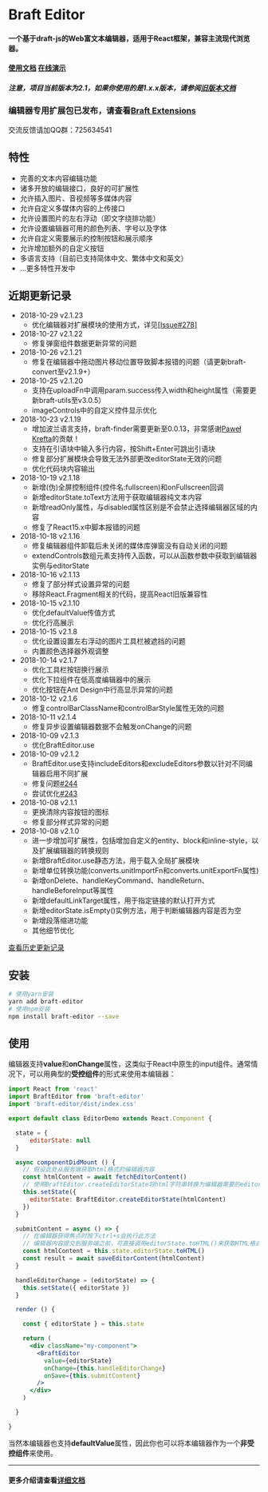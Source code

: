 # Braft Editor

#### 一个基于draft-js的Web富文本编辑器，适用于React框架，兼容主流现代浏览器。
#### [使用文档](https://www.yuque.com/margox/be) [在线演示](https://braft.margox.cn/demos/basic)
##### 注意，项目当前版本为2.1，如果你使用的是1.x.x版本，请参阅[旧版本文档](https://github.com/margox/braft-editor/blob/old-master/README.md)

### 编辑器专用扩展包已发布，请查看[Braft Extensions](https://github.com/margox/braft-extensions)

交流反馈请加QQ群：725634541

## 特性
- 完善的文本内容编辑功能
- 诸多开放的编辑接口，良好的可扩展性
- 允许插入图片、音视频等多媒体内容
- 允许自定义多媒体内容的上传接口
- 允许设置图片的左右浮动（即文字绕排功能）
- 允许设置编辑器可用的颜色列表、字号以及字体
- 允许自定义需要展示的控制按钮和展示顺序
- 允许增加额外的自定义按钮
- 多语言支持（目前已支持简体中文、繁体中文和英文）
- ...更多特性开发中

## 近期更新记录

- 2018-10-29 v2.1.23
  - 优化编辑器对扩展模块的使用方式，详见[[Issue#278]](https://github.com/margox/braft-editor/issues/278)
- 2018-10-27 v2.1.22
  - 修复弹窗组件数据更新异常的问题
- 2018-10-26 v2.1.21
  - 修复在编辑器中拖动图片移动位置导致脚本报错的问题（请更新braft-convert至v2.1.9+）
- 2018-10-25 v2.1.20
  - 支持在uploadFn中调用param.success传入width和height属性（需要更新braft-utils至v3.0.5）
  - imageControls中的自定义控件显示优化
- 2018-10-23 v2.1.19
  - 增加波兰语言支持，braft-finder需要更新至0.0.13，非常感谢[Paweł Krefta](https://github.com/pkrefta)的贡献！
  - 支持在引语块中输入多行内容，按Shift+Enter可跳出引语块
  - 修复部分扩展模块会导致无法外部更改editorState无效的问题
  - 优化代码块内容输出
- 2018-10-19 v2.1.18
  - 新增(伪)全屏控制组件(控件名:fullscreen)和onFullscreen回调
  - 新增editorState.toText方法用于获取编辑器纯文本内容
  - 新增readOnly属性，与disabled属性区别是不会禁止选择编辑器区域的内容
  - 修复了React15.x中脚本报错的问题
- 2018-10-18 v2.1.16
  - 修复编辑器组件卸载后未关闭的媒体库弹窗没有自动关闭的问题
  - extendControls数组元素支持传入函数，可以从函数参数中获取到编辑器实例与editorState
- 2018-10-16 v2.1.13
  - 修复了部分样式设置异常的问题
  - 移除React.Fragment相关的代码，提高React旧版兼容性
- 2018-10-15 v2.1.10
  - 优化defaultValue传值方式
  - 优化行高展示
- 2018-10-15 v2.1.8
  - 优化设置设置左右浮动的图片工具栏被遮挡的问题
  - 内置颜色选择器外观调整
- 2018-10-14 v2.1.7
  - 优化工具栏按钮换行展示
  - 优化下拉组件在低高度编辑器中的展示
  - 优化按钮在Ant Design中行高显示异常的问题
- 2018-10-12 v2.1.6
  - 修复controlBarClassName和controlBarStyle属性无效的问题
- 2018-10-11 v2.1.4
  - 修复异步设置编辑器数据不会触发onChange的问题
- 2018-10-09 v2.1.3
  - 优化BraftEditor.use
- 2018-10-09 v2.1.2
  - BraftEditor.use支持includeEditors和excludeEditors参数以针对不同编辑器启用不同扩展
  - 修复问题[#244](https://github.com/margox/braft-editor/issues/244)
  - 尝试优化[#243](https://github.com/margox/braft-editor/issues/243)
- 2018-10-08 v2.1.1
  - 更换清除内容按钮的图标
  - 修复部分样式异常的问题
- 2018-10-08 v2.1.0
  - 进一步增加可扩展性，包括增加自定义的entity、block和inline-style，以及扩展编辑器的转换规则
  - 新增BraftEditor.use静态方法，用于载入全局扩展模块
  - 新增单位转换功能(converts.unitImportFn和converts.unitExportFn属性)
  - 新增onDelete、handleKeyCommand、handleReturn、handleBeforeInput等属性
  - 新增defaultLinkTarget属性，用于指定链接的默认打开方式
  - 新增editorState.isEmpty()实例方法，用于判断编辑器内容是否为空
  - 新增段落缩进功能
  - 其他细节优化

[查看历史更新记录](https://github.com/margox/braft-editor/blob/master/CHANGELOG.md)

## 安装
```bash
# 使用yarn安装
yarn add braft-editor
# 使用npm安装
npm install braft-editor --save
```
## 使用

编辑器支持**value**和**onChange**属性，这类似于React中原生的input组件。通常情况下，可以用典型的**受控组件**的形式来使用本编辑器：

```jsx
import React from 'react'
import BraftEditor from 'braft-editor'
import 'braft-editor/dist/index.css'

export default class EditorDemo extends React.Component {

  state = {
      editorState: null
  }

  async componentDidMount () {
    // 假设此处从服务端获取html格式的编辑器内容
    const htmlContent = await fetchEditorContent()
    // 使用BraftEditor.createEditorState将html字符串转换为编辑器需要的editorState数据
    this.setState({
      editorState: BraftEditor.createEditorState(htmlContent)
    })
  }

  submitContent = async () => {
    // 在编辑器获得焦点时按下ctrl+s会执行此方法
    // 编辑器内容提交到服务端之前，可直接调用editorState.toHTML()来获取HTML格式的内容
    const htmlContent = this.state.editorState.toHTML()
    const result = await saveEditorContent(htmlContent)
  }

  handleEditorChange = (editorState) => {
    this.setState({ editorState })
  }

  render () {

    const { editorState } = this.state

    return (
      <div className="my-component">
        <BraftEditor
          value={editorState}
          onChange={this.handleEditorChange}
          onSave={this.submitContent}
        />
      </div>
    )

  }

}
```

当然本编辑器也支持**defaultValue**属性，因此你也可以将本编辑器作为一个**非受控组件**来使用。

-------

#### 更多介绍请查看[详细文档](https://www.yuque.com/margox/be/lzwpnr#zrs7hr)
